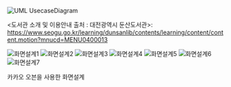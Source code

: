 
![UML](https://user-images.githubusercontent.com/117959845/204217434-32b77856-7184-4336-92d5-a4c2169f2cc0.PNG)
UsecaseDiagram


<도서관 소개 및 이용안내 출처 : 대전광역시 둔산도서관>: https://www.seogu.go.kr/learning/dunsanlib/contents/learning/content/content.motion?mnucd=MENU0400013


![화면설계1](https://user-images.githubusercontent.com/117959845/204217626-c7832111-b412-4a92-8d45-1d67dce467d7.PNG)
![화면설계2](https://user-images.githubusercontent.com/117959845/204217632-de523f25-9f6c-494a-9148-f06b476374a9.PNG)
![화면설계3](https://user-images.githubusercontent.com/117959845/204217642-37c60c06-b1fd-4865-8e39-073aaf43582f.PNG)
![화면설계4](https://user-images.githubusercontent.com/117959845/204217682-3fbd8fc0-ffc6-4f66-873f-bd09b2378419.PNG)
![화면설계5](https://user-images.githubusercontent.com/117959845/204217692-e19baeae-b496-4a12-8449-ac4c9ca88ee8.PNG)
![화면설계6](https://user-images.githubusercontent.com/117959845/204217700-7647424b-ced5-4592-8c7a-74f286aa374a.PNG)
![화면설계7](https://user-images.githubusercontent.com/117959845/204217706-50cdd2e6-4688-43b3-97a5-70c5635ffb47.PNG)

카카오 오븐을 사용한 화면설계


